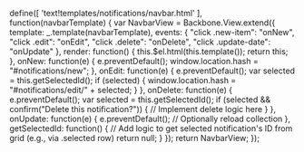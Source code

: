 define([
    'text!templates/notifications/navbar.html'
], function(navbarTemplate) {
    var NavbarView = Backbone.View.extend({
        template: _.template(navbarTemplate),
        events: {
            "click .new-item": "onNew",
            "click .edit": "onEdit",
            "click .delete": "onDelete",
            "click .update-date": "onUpdate"
        },
        render: function() {
            this.$el.html(this.template());
            return this;
        },
        onNew: function(e) {
            e.preventDefault();
            window.location.hash = "#notifications/new";
        },
        onEdit: function(e) {
            e.preventDefault();
            var selected = this.getSelectedId();
            if (selected) {
                window.location.hash = "#notifications/edit/" + selected;
            }
        },
        onDelete: function(e) {
            e.preventDefault();
            var selected = this.getSelectedId();
            if (selected && confirm("Delete this notification?")) {
                // Implement delete logic here
            }
        },
        onUpdate: function(e) {
            e.preventDefault();
            // Optionally reload collection
        },
        getSelectedId: function() {
            // Add logic to get selected notification's ID from grid (e.g., via .selected row)
            return null;
        }
    });
    return NavbarView;
});
